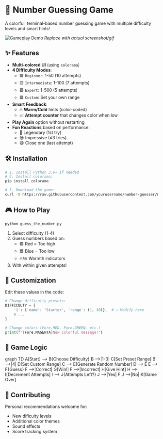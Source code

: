 # 🔢 Number Guessing Game

A colorful, terminal-based number guessing game with multiple difficulty levels and smart hints!

![Gameplay Demo](demo.gif) *Replace with actual screenshot/gif*

## ✨ Features
- **Multi-colored UI** (using `colorama`)
- **4 Difficulty Modes**:
  - 🟩 `Beginner`: 1-50 (10 attempts)
  - 🟨 `Intermediate`: 1-100 (7 attempts)
  - 🟥 `Expert`: 1-500 (5 attempts)
  - 🟦 `Custom`: Set your own range
- **Smart Feedback**:
  - 🔥 **Warm/Cold** hints (color-coded)
  - 📈 **Attempt counter** that changes color when low
- **Play Again** option without restarting
- **Fun Reactions** based on performance:
  - 🤯 Legendary (1st try)
  - 😎 Impressive (≤3 tries)
  - 😅 Close one (last attempt)

## 🛠️ Installation
```bash
# 1. Install Python 3.6+ if needed
# 2. Install colorama:
pip install colorama

# 3. Download the game:
curl -O https://raw.githubusercontent.com/yourusername/number-guesser/main/guess_the_number.py
```
## 🎮 How to Play
```bash
python guess_the_number.py
```
1. Select difficulty (1-4)
2. Guess numbers based on:
   - 🟥 Red = Too high
   - 🟦 Blue = Too low
   - 🔥/❄️ Warmth indicators
3. With within given attempts!

## 🎨 Customization
Edit these values in the code:
```python
# Change difficulty presets:
DIFFICULTY = {
    '1': {'name': 'Starter', 'range': (1, 30)},  # ← Modify here
    # ...
}

# Change colors (Fore.RED, Fore.GREEN, etc.)
print(f"{Fore.MAGENTA}New colorful message!")
```

## 📜 Game Logic

graph TD
    A[Start] --> B{Choose Difficulty}
    B -->|1-3| C[Set Preset Range]
    B -->|4| D[Set Custom Range]
    C --> E[Generate Random Number]
    D --> E
    E --> F{Guess}
    F -->|Correct| G[Win!]
    F -->|Incorrect| H[Give Hint]
    H --> I[Decrement Attempts]
    I --> J{Attempts Left?}
    J -->|Yes| F
    J -->|No| K[Game Over]

## 🤝 Contributing
Personal recommendations welcome for:
- New dificulty levels
- Additional color themes
- Sound effects
- Score tracking system

